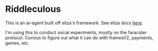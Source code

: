 # Riddleculous

This is an ai-agent built off eliza's framework. See eliza docs [here](https://elizaos.github.io/eliza/docs/intro/).

I'm using this to conduct social experiments, mostly on the faracster protocol. Curious to figure out what it can do with framesV2, payments, games, etc.